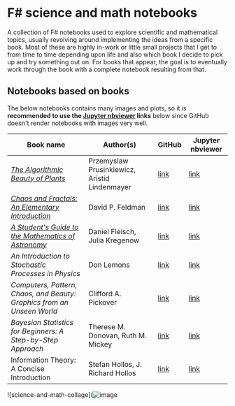 # F# science and math notebooks

A collection of F# notebooks used to explore scientific and mathematical topics, usually revolving around implementing the ideas from a specific book. Most of these are highly in-work or little small projects that I get to from time to time depending upon life and also which book I decide to pick up and try something out on. For books that appear, the goal is to eventually work through the book with a complete notebook resulting from that.

## Notebooks based on books

The below notebooks contains many images and plots, so it is **recommended to use the [Jupyter nbviewer](https://nbviewer.org/) links** below since GitHub doesn't render notebooks with images very well.

| Book name | Author(s) | GitHub | Jupyter nbviewer |
| --------- | --------- | ------ | ---------------- |
| [*The Algorithmic Beauty of Plants*](http://algorithmicbotany.org/papers/#abop)          | Przemyslaw Prusinkiewicz, Aristid Lindenmayer | [link](./the-algorithmic-beauty-of-plants.ipynb)                                                                     | [link](https://nbviewer.org/github/bmitc/fsharp-science-and-math-notebooks/blob/main/the-algorithmic-beauty-of-plants.ipynb)                   |
| [*Chaos and Fractals: An Elementary Introduction*](http://hornacek.coa.edu/dave/Chaos/)  | David P. Feldman                              | [link](./chaos-and-fractals-an-elementary-introduction.ipynb)                                                        | [link](https://nbviewer.org/github/bmitc/fsharp-science-and-math-notebooks/blob/main/chaos-and-fractals-an-elementary-introduction.ipynb)      |
| [*A Student's Guide to the Mathematics of Astronomy*](https://www.danfleisch.com/sgmoa/) | Daniel Fleisch, Julia Kregenow                | [link](./a-students-guide-to-the-mathematics-of-astronomy.ipynb)                                                       | [link](https://nbviewer.org/github/bmitc/a-students-guide-to-the-mathematics-of-astronomy.ipynb)                                                 |
| *An Introduction to Stochastic Processes in Physics*                                     | Don Lemons                                    | [link](./an-introduction-to-stochastic-processes-in-physics.ipynb)                                                   | [link](https://nbviewer.org/github/bmitc/fsharp-science-and-math-notebooks/blob/main/an-introduction-to-stochastic-processes-in-physics.ipynb) |
| *Computers, Pattern, Chaos, and Beauty: Graphics from an Unseen World*                   | Clifford A. Pickover                          | [link](./computers-pattern-chaos-and-beauty.ipynb)                                                                   | [link](https://nbviewer.org/github/bmitc/fsharp-science-and-math-notebooks/blob/main/computers-pattern-chaos-and-beauty.ipynb)                 |
| *Bayesian Statistics for Beginners: A Step-by-Step Approach*                             | Therese M. Donovan, Ruth M. Mickey            | [link](https://github.com/bmitc/fsharp-science-and-math-notebooks/blob/main/bayesian-statistics-for-beginners.ipynb) | [link](https://nbviewer.org/github/bmitc/fsharp-science-and-math-notebooks/blob/main/bayesian-statistics-for-beginners.ipynb)                  |
| Information Theory: A Concise Introduction                                               | Stefan Hollos, J. Richard Hollos              | [link](./information-theory-a-concise-introduction.ipynb)                                                            | [link](https://nbviewer.org/github/bmitc/fsharp-science-and-math-notebooks/blob/main/information-theory-a-concise-introduction.ipynb)          |

![science-and-math-collage](![image](https://github.com/bmitc/fsharp-science-and-math-notebooks/assets/65685447/32b3eaa4-79f5-409d-a620-a6f2aed46003)
